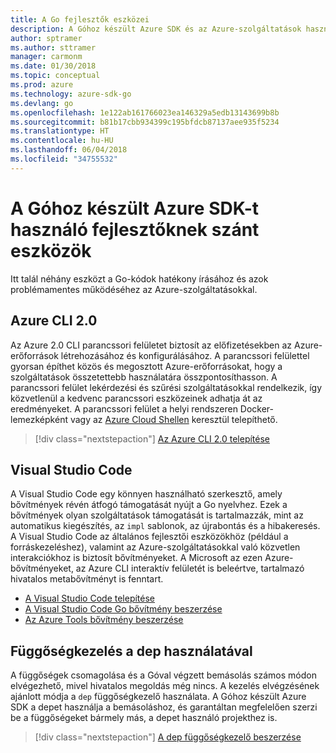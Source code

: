 ```yaml
---
title: A Go fejlesztők eszközei
description: A Góhoz készült Azure SDK és az Azure-szolgáltatások használatára szolgáló eszközök
author: sptramer
ms.author: sttramer
manager: carmonm
ms.date: 01/30/2018
ms.topic: conceptual
ms.prod: azure
ms.technology: azure-sdk-go
ms.devlang: go
ms.openlocfilehash: 1e122ab161766023ea146329a5edb13143699b8b
ms.sourcegitcommit: b81b17cbb934399c195bfdcb87137aee935f5234
ms.translationtype: HT
ms.contentlocale: hu-HU
ms.lasthandoff: 06/04/2018
ms.locfileid: "34755532"
---
```

# <a name="tools-for-developers-using-the-azure-sdk-for-go"></a>A Góhoz készült Azure SDK-t használó fejlesztőknek szánt eszközök

Itt talál néhány eszközt a Go-kódok hatékony írásához és azok problémamentes működéséhez az Azure-szolgáltatásokkal.

## <a name="azure-cli-20"></a>Azure CLI 2.0

Az Azure 2.0 CLI parancssori felületet biztosít az előfizetésekben az Azure-erőforrások létrehozásához és konfigurálásához. A parancssori felülettel gyorsan építhet közös és megosztott Azure-erőforrásokat, hogy a szolgáltatások összetettebb használatára összpontosíthasson. A parancssori felület lekérdezési és szűrési szolgáltatásokkal rendelkezik, így közvetlenül a kedvenc parancssori eszközeinek adhatja át az eredményeket. A parancssori felület a helyi rendszeren Docker-lemezképként vagy az [Azure Cloud Shellen](https://docs.microsoft.com/en-us/azure/cloud-shell/overview) keresztül telepíthető.

> [!div class="nextstepaction"]
> [Az Azure CLI 2.0 telepítése](/cli/azure/install-azure-cli)

## <a name="visual-studio-code"></a>Visual Studio Code

A Visual Studio Code egy könnyen használható szerkesztő, amely bővítmények révén átfogó támogatását nyújt a Go nyelvhez. Ezek a bővítmények olyan szolgáltatások támogatását is tartalmazzák, mint az automatikus kiegészítés, az `impl` sablonok, az újrabontás és a hibakeresés. A Visual Studio Code az általános fejlesztői eszközökhöz (például a forráskezeléshez), valamint az Azure-szolgáltatásokkal való közvetlen interakciókhoz is biztosít bővítményeket. A Microsoft az ezen Azure-bővítményeket, az Azure CLI interaktív felületét is beleértve, tartalmazó hivatalos metabővítményt is fenntart.

* [A Visual Studio Code telepítése](https://code.visualstudio.com/Download)
* [A Visual Studio Code Go bővítmény beszerzése](https://code.visualstudio.com/docs/languages/go)
* [Az Azure Tools bővítmény beszerzése](https://marketplace.visualstudio.com/items?itemName=ms-vscode.vscode-azureextensionpack)

## <a name="dependency-management-with-dep"></a>Függőségkezelés a dep használatával

A függőségek csomagolása és a Góval végzett bemásolás számos módon elvégezhető, mivel hivatalos megoldás még nincs. A kezelés elvégzésének ajánlott módja a `dep` függőségkezelő használata. A Góhoz készült Azure SDK a depet használja a bemásoláshoz, és garantáltan megfelelően szerzi be a függőségeket bármely más, a depet használó projekthez is.

> [!div class="nextstepaction"]
> [A dep függőségkezelő beszerzése](https://github.com/tools/godep)